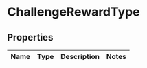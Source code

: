 

# ChallengeRewardType


## Properties

| Name | Type | Description | Notes |
|------------ | ------------- | ------------- | -------------|



